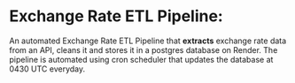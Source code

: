 # Exchange Rate ETL Pipeline:
An automated Exchange Rate ETL Pipeline that **extracts** exchange rate data from an API, cleans it and stores it in a postgres database on Render.
The pipeline is automated using cron scheduler that updates the database at 0430 UTC everyday.
